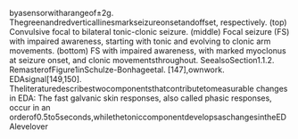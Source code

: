 byasensorwitharangeof±2g. Thegreenandredverticallinesmarkseizureonsetandoffset,
respectively. (top) Convulsive focal to bilateral tonic-clonic seizure. (middle) Focal seizure
(FS) with impaired awareness, starting with tonic and evolving to clonic arm movements.
(bottom) FS with impaired awareness, with marked myoclonus at seizure onset, and clonic
movementsthroughout. SeealsoSection1.1.2. RemasterofFigure1inSchulze-Bonhageetal.
[147],ownwork.
EDAsignal[149,150]. Theliteraturedescribestwocomponentsthatcontributetomeasurable
changes in EDA: The fast galvanic skin responses, also called phasic responses, occur in an
orderof0.5to5seconds,whilethetoniccomponentdevelopsaschangesintheEDAlevelover